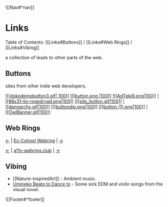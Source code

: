 ![[Nav#^nav]]

# Links
Table of Contents: [[Links#Buttons]] / [[Links#Web Rings]] / [[Links#Vibing]]

a collection of leads to other parts of the web.

## Buttons
sites from other indie web developers.

<a href="https://dokode.moe">![[dokodemobutton3.gif| 100]]</a>
<a href="https://nekonokuni.neocities.org">![[button.png |100]]</a>
<a href="https://oaaky.neocities.org/">![[AdTgkj9.png|100]]</a>
<a href="https://xandra.cc/">![[88x31-by-rosedryad.png|100]]</a>
<a href="https://nomnomnami.com/">![[site_button.gif|100]]</a>
<a href="https://rainstormsinjuly.co/">![[dannarchy.gif|100]]</a>
<a href="https://desertjaguar.casa/">![[buttondip.png|100]]<a>
<a href="https://kalechips.net/">![[button (1).png|100]]</a>
<a href="https://www.beepbird.net/">![[OwlBanner.gif|100]]</a>
<!--<a href="">![[#]]</a>-->

## Web Rings
<a href="https://cwr.beesbuzz.biz/redirect?dir=prev&from=https%3A%2F%2Fmaryseph.neocities.org%2F">&larr;</a> &#124; <a href="https://cwr.beesbuzz.biz/">Ex-Cohost Webring</a> &#124; <a href="https://cwr.beesbuzz.biz/redirect?from=https%3A%2F%2Fmaryseph.neocities.org%2F">&rarr;</a>

<nav class="a11y-webring-club" aria-labelledby="a11y-webring-club">
<p><a rel="external" referrerpolicy="strict-origin" href="https://a11y-webring.club/prev">&larr;</a> &#124;
<a rel="external" href="https://a11y-webring.club/">a11y-webring.club</a> &#124;
<a rel="external" referrerpolicy="strict-origin" href="https://a11y-webring.club/next">&rarr;</a>

## Vibing

- [[Nature-inspiredArt]] - Ambient music.
- [Umineko Beats to Dance to](https://open.spotify.com/playlist/5WnPqI707Kjouuz3QQpWRT?si=170747dbe9694c52) - Some sick EDM and violin songs from the visual novel.

![[Footer#^footer]]